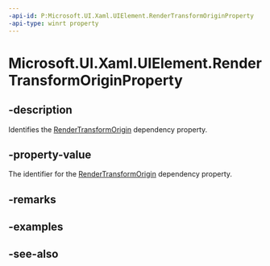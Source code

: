 ```yaml
---
-api-id: P:Microsoft.UI.Xaml.UIElement.RenderTransformOriginProperty
-api-type: winrt property
---
```


<!-- Property syntax
public Microsoft.UI.Xaml.DependencyProperty RenderTransformOriginProperty { get; }
-->

# Microsoft.UI.Xaml.UIElement.RenderTransformOriginProperty

## -description

Identifies the [RenderTransformOrigin](uielement_rendertransformorigin.md) dependency property.

## -property-value

The identifier for the [RenderTransformOrigin](uielement_rendertransformorigin.md) dependency property.

## -remarks

## -examples

## -see-also
